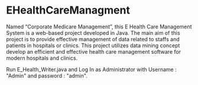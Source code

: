 # EHealthCareManagment

Named “Corporate Medicare Management”, this E Health Care Management System is a web-based project developed in Java. The main aim of this project is to provide effective management of data related to staffs and patients in hospitals or clinics. This project utilizes data mining concept develop an efficient and effective health care management software for modern hospitals and clinics.


Run E_Health_Writer.java and Log In as Administrator with Username : "Admin" and password : "admin".
